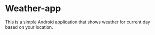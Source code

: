 # Weather-app
This is a simple Android application that shows weather for current day based on your location.
